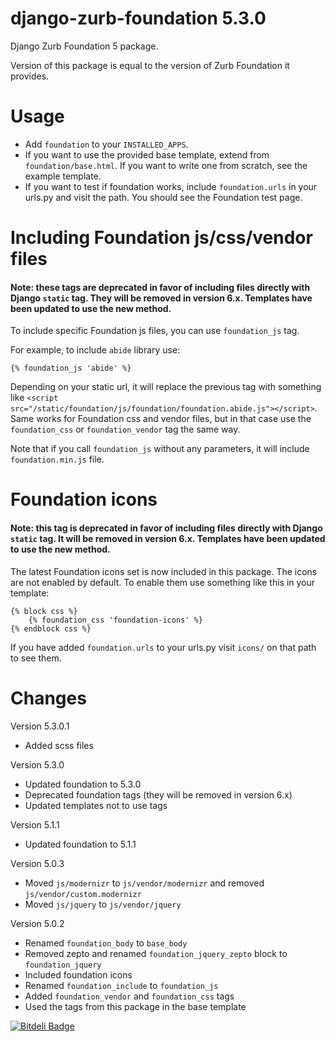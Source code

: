 django-zurb-foundation 5.3.0
============================

Django Zurb Foundation 5 package.

Version of this package is equal to the version of Zurb Foundation it provides.

Usage
=====

- Add `foundation` to your `INSTALLED_APPS`.
- If you want to use the provided base template, extend from `foundation/base.html`. If you want to write one from scratch, see the example template.
- If you want to test if foundation works, include `foundation.urls` in your urls.py and visit the path. You should see the Foundation test page.

Including Foundation js/css/vendor files
=============================================

#### Note: these tags are deprecated in favor of including files directly with Django `static` tag. They will be removed in version 6.x. Templates have been updated to use the new method.

To include specific Foundation js files, you can use `foundation_js` tag. 

For example, to include `abide` library use:

    {% foundation_js 'abide' %}

Depending on your static url, it will replace the previous tag with something like `<script src="/static/foundation/js/foundation/foundation.abide.js"></script>`.
Same works for Foundation css and vendor files, but in that case use the `foundation_css` or `foundation_vendor` tag the same way.

Note that if you call `foundation_js` without any parameters, it will include `foundation.min.js` file.

Foundation icons
================

#### Note: this tag is deprecated in favor of including files directly with Django `static` tag. It will be removed in version 6.x. Templates have been updated to use the new method.

The latest Foundation icons set is now included in this package.
The icons are not enabled by default. To enable them use something like this in your template:

    {% block css %}
        {% foundation_css 'foundation-icons' %}
    {% endblock css %}

If you have added `foundation.urls` to your urls.py visit `icons/` on that path to see them.

Changes
=======

Version 5.3.0.1
- Added scss files

Version 5.3.0
- Updated foundation to 5.3.0
- Deprecated foundation tags (they will be removed in version 6.x)
- Updated templates not to use tags

Version 5.1.1
- Updated foundation to 5.1.1

Version 5.0.3

- Moved `js/modernizr` to `js/vendor/modernizr` and removed `js/vendor/custom.modernizr`
- Moved `js/jquery` to `js/vendor/jquery`

Version 5.0.2

- Renamed `foundation_body` to `base_body`
- Removed zepto and renamed `foundation_jquery_zepto` block to `foundation_jquery`
- Included foundation icons
- Renamed `foundation_include` to `foundation_js`
- Added `foundation_vendor` and `foundation_css` tags
- Used the tags from this package in the base template


[![Bitdeli Badge](https://d2weczhvl823v0.cloudfront.net/amarsahinovic/django-zurb-foundation/trend.png)](https://bitdeli.com/free "Bitdeli Badge")

